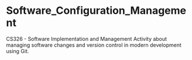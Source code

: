# Software_Configuration_Management
CS326 - Software Implementation and Management Activity about managing software changes and version control in modern development using Git.


